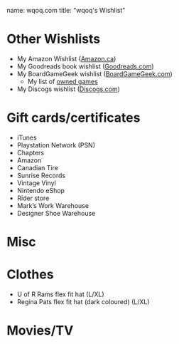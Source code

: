 name: wqoq.com
title: "wqoq's Wishlist"

# Other Wishlists
  * My Amazon Wishlist ([Amazon.ca](http://www.amazon.ca/wishlist/W64BSISARFAJ))
  * My Goodreads book wishlist ([Goodreads.com](https://www.goodreads.com/review/list/40009358-bob-maguire?shelf=wishlist))
  * My BoardGameGeek wishlist ([BoardGameGeek.com](https://boardgamegeek.com/collection/user/maguirer?sort=wishlist&sortdir=asc&rankobjecttype=subtype&rankobjectid=1&columns=title%7Cstatus%7Cversion%7Crating%7Cbggrating%7Cplays%7Ccomment%7Ccommands&geekranks=Board%20Game%20Rank&wishlist=1&objecttype=thing&ff=1&subtype=boardgame))
	  * My list of [owned games](https://boardgamegeek.com/collection/user/maguirer?own=1&subtype=boardgame&ff=1)
  * My Discogs wishlist ([Discogs.com](https://www.discogs.com/wantlist?user=wqoq2))

# Gift cards/certificates
 * iTunes
 * Playstation Network (PSN)
 * Chapters
 * Amazon 
 * Canadian Tire
 * Sunrise Records
 * Vintage Vinyl 
 * Nintendo eShop
 * Rider store
 * Mark’s Work Warehouse
 * Designer Shoe Warehouse
  
# Misc
  
# Clothes
  * U of R Rams flex fit hat (L/XL)
  * Regina Pats flex fit hat (dark coloured) (L/XL)

# Movies/TV
